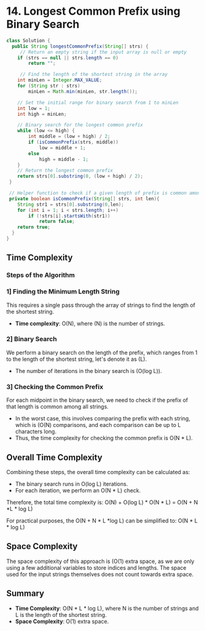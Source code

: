 # 14. Longest Common Prefix using Binary Search

```java
class Solution {
  public String longestCommonPrefix(String[] strs) {
     // Return an empty string if the input array is null or empty
    if (strs == null || strs.length == 0)
        return "";

     // Find the length of the shortest string in the array
    int minLen = Integer.MAX_VALUE;
    for (String str : strs)
        minLen = Math.min(minLen, str.length());

    // Set the initial range for binary search from 1 to minLen
    int low = 1;
    int high = minLen;

    // Binary search for the longest common prefix
    while (low <= high) {
        int middle = (low + high) / 2;
        if (isCommonPrefix(strs, middle))
            low = middle + 1;
        else
            high = middle - 1;
    }
    // Return the longest common prefix
    return strs[0].substring(0, (low + high) / 2);
 }

 // Helper function to check if a given length of prefix is common among all strings
 private boolean isCommonPrefix(String[] strs, int len){
    String str1 = strs[0].substring(0,len);
    for (int i = 1; i < strs.length; i++)
        if (!strs[i].startsWith(str1))
            return false;
    return true;
  }
}
```
## Time Complexity


### Steps of the Algorithm

### 1] Finding the Minimum Length String
This requires a single pass through the array of strings to find the length of the shortest string.
- **Time complexity**: O(N), where \(N\) is the number of strings.

### 2] Binary Search
We perform a binary search on the length of the prefix, which ranges from 1 to the length of the shortest string, let's denote it as \(L\).
- The number of iterations in the binary search is (O(log L)).

### 3] Checking the Common Prefix
For each midpoint in the binary search, we need to check if the prefix of that length is common among all strings.
- In the worst case, this involves comparing the prefix with each string, which is (O(N) comparisons, and each comparison can be up to L characters long.
- Thus, the time complexity for checking the common prefix is O(N * L).

## Overall Time Complexity
Combining these steps, the overall time complexity can be calculated as:
- The binary search runs in O(log L) iterations.
- For each iteration, we perform an O(N * L) check.

Therefore, the total time complexity is:
O(N) + O(log L) * O(N * L) = O(N + N *L * log L)

For practical purposes, the O(N + N * L *log L) can be simplified to:
O(N * L * log L)


## Space Complexity

The space complexity of this approach is (O(1) extra space, as we are only using a few additional variables to store indices and lengths. 
The space used for the input strings themselves does not count towards extra space.

## Summary

- **Time Complexity**: O(N * L * log L), where N is the number of strings and L is the length of the shortest string.
- **Space Complexity**: O(1) extra space.

  

